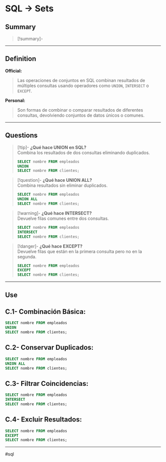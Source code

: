# SQL -> Sets
## Summary
> [!summary]-
> 
- - - 

## Definition

**Official:**  
> Las operaciones de conjuntos en SQL combinan resultados de múltiples consultas usando operadores como `UNION`, `INTERSECT` o `EXCEPT`.

**Personal:**  
> Son formas de combinar o comparar resultados de diferentes consultas, devolviendo conjuntos de datos únicos o comunes.

---

## Questions

>[!tip]- **¿Qué hace UNION en SQL?**  
> Combina los resultados de dos consultas eliminando duplicados.  
> ```sql
> SELECT nombre FROM empleados 
> UNION 
> SELECT nombre FROM clientes;
> ```

>[!question]- **¿Qué hace UNION ALL?**  
> Combina resultados sin eliminar duplicados.  
> ```sql
> SELECT nombre FROM empleados 
> UNION ALL 
> SELECT nombre FROM clientes;
> ```

>[!warning]- **¿Qué hace INTERSECT?**  
> Devuelve filas comunes entre dos consultas.  
> ```sql
> SELECT nombre FROM empleados 
> INTERSECT 
> SELECT nombre FROM clientes;
> ```

>[!danger]- **¿Qué hace EXCEPT?**  
> Devuelve filas que están en la primera consulta pero no en la segunda.  
> ```sql
> SELECT nombre FROM empleados 
> EXCEPT 
> SELECT nombre FROM clientes;
> ```

---

## Use

## C.1- **Combinación Básica:**
```sql
SELECT nombre FROM empleados 
UNION 
SELECT nombre FROM clientes;
```
## C.2- **Conservar Duplicados:**
```sql
SELECT nombre FROM empleados 
UNION ALL 
SELECT nombre FROM clientes;
```

## C.3- **Filtrar Coincidencias:**
```sql
SELECT nombre FROM empleados 
INTERSECT 
SELECT nombre FROM clientes;
```
## C.4- **Excluir Resultados:**
```sql
SELECT nombre FROM empleados 
EXCEPT 
SELECT nombre FROM clientes;
```
- - - 
#sql 